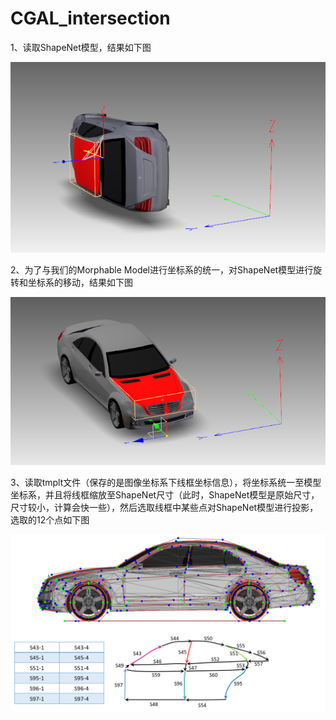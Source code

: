 # CGAL_intersection

1、读取ShapeNet模型，结果如下图

![image](https://github.com/dongyingchn/CGAL_intersection/blob/master/Figures/Initial_model.png)

2、为了与我们的Morphable Model进行坐标系的统一，对ShapeNet模型进行旋转和坐标系的移动，结果如下图

![image](https://github.com/dongyingchn/CGAL_intersection/blob/master/Figures/transformed_model.png)

3、读取tmplt文件（保存的是图像坐标系下线框坐标信息），将坐标系统一至模型坐标系，并且将线框缩放至ShapeNet尺寸（此时，ShapeNet模型是原始尺寸，尺寸较小，计算会快一些），然后选取线框中某些点对ShapeNet模型进行投影，选取的12个点如下图

![image](https://github.com/dongyingchn/CGAL_intersection/blob/master/Figures/points_selected.png)

